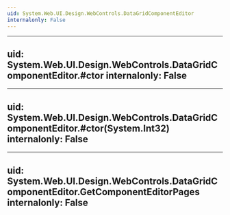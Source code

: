 ```yaml
---
uid: System.Web.UI.Design.WebControls.DataGridComponentEditor
internalonly: False
---
```


---
uid: System.Web.UI.Design.WebControls.DataGridComponentEditor.#ctor
internalonly: False
---

---
uid: System.Web.UI.Design.WebControls.DataGridComponentEditor.#ctor(System.Int32)
internalonly: False
---

---
uid: System.Web.UI.Design.WebControls.DataGridComponentEditor.GetComponentEditorPages
internalonly: False
---
